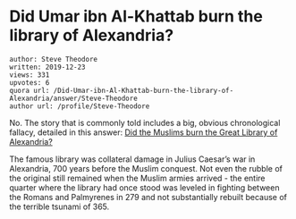 # Did Umar ibn Al-Khattab burn the library of Alexandria?

	author: Steve Theodore
	written: 2019-12-23
	views: 331
	upvotes: 6
	quora url: /Did-Umar-ibn-Al-Khattab-burn-the-library-of-Alexandria/answer/Steve-Theodore
	author url: /profile/Steve-Theodore


No. The story that is commonly told includes a big, obvious chronological fallacy, detailed in this answer: [Did the Muslims burn the Great Library of Alexandria?](https://www.quora.com/Did-the-Muslims-burn-the-Great-Library-of-Alexandria/answer/Steve-Theodore?ch=10&share=5a942709&srid=zLvM)

The famous library was collateral damage in Julius Caesar’s war in Alexandria, 700 years before the Muslim conquest. Not even the rubble of the original still remained when the Muslim armies arrived - the entire quarter where the library had once stood was leveled in fighting between the Romans and Palmyrenes in 279 and not substantially rebuilt because of the terrible tsunami of 365.

